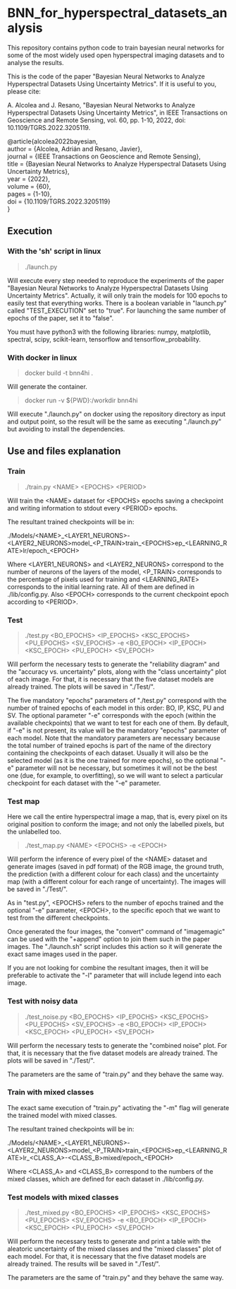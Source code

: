 # BNN\_for\_hyperspectral\_datasets\_analysis

This repository contains python code to train bayesian neural networks for some of the most widely used open hyperspectral imaging datasets and to analyse the results.

This is the code of the paper "Bayesian Neural Networks to Analyze Hyperspectral Datasets Using Uncertainty Metrics". If it is useful to you, please cite:

A. Alcolea and J. Resano, "Bayesian Neural Networks to Analyze Hyperspectral Datasets Using Uncertainty Metrics", in IEEE Transactions on Geoscience and Remote Sensing, vol. 60, pp. 1-10, 2022, doi: 10.1109/TGRS.2022.3205119.

@article{alcolea2022bayesian,  
author = {Alcolea, Adrián and Resano, Javier},  
journal = {IEEE Transactions on Geoscience and Remote Sensing},  
title = {Bayesian Neural Networks to Analyze Hyperspectral Datasets Using Uncertainty Metrics},  
year = {2022},  
volume = {60},  
pages = {1-10},  
doi = {10.1109/TGRS.2022.3205119}  
}

## Execution

### With the 'sh' script in linux

> ./launch.py

Will execute every step needed to reproduce the experiments of the paper "Bayesian Neural Networks to Analyze Hyperspectral Datasets Using Uncertainty Metrics". Actually, it will only train the models for 100 epochs to easily test that everything works. There is a boolean variable in "launch.py" called "TEST\_EXECUTION" set to "true". For launching the same number of epochs of the paper, set it to "false".

You must have python3 with the following libraries: numpy, matplotlib, spectral, scipy, scikit-learn, tensorflow and tensorflow\_probability.

### With docker in linux

> docker build -t bnn4hi .

Will generate the container.

> docker run -v ${PWD}:/workdir bnn4hi

Will execute "./launch.py" on docker using the repository directory as input and output point, so the result will be the same as executing "./launch.py" but avoiding to install the dependencies.

## Use and files explanation

### Train

> ./train.py \<NAME\> \<EPOCHS\> \<PERIOD\>

Will train the \<NAME\> dataset for \<EPOCHS\> epochs saving a checkpoint and writing information to stdout every \<PERIOD\> epochs.

The resultant trained checkpoints will be in:

./Models/\<NAME\>\_\<LAYER1\_NEURONS\>-\<LAYER2\_NEURONS\>model\_\<P\_TRAIN\>train\_\<EPOCHS\>ep\_\<LEARNING\_RATE\>lr/epoch\_\<EPOCH\>

Where \<LAYER1\_NEURONS\> and \<LAYER2\_NEURONS\> correspond to the number of neurons of the layers of the model, \<P\_TRAIN\> corresponds to the percentage of pixels used for training and \<LEARNING\_RATE\> corresponds to the initial learning rate. All of them are defined in ./lib/config.py. Also \<EPOCH\> corresponds to the current checkpoint epoch according to \<PERIOD\>.

### Test

> ./test.py \<BO\_EPOCHS\> \<IP\_EPOCHS\> \<KSC\_EPOCHS\> \<PU\_EPOCHS\> \<SV\_EPOCHS\> -e \<BO\_EPOCH\> \<IP\_EPOCH\> \<KSC\_EPOCH\> \<PU\_EPOCH\> \<SV\_EPOCH\>

Will perform the necessary tests to generate the "reliability diagram" and the "accuracy vs. uncertainty" plots, along with the "class uncertainty" plot of each image. For that, it is necessary that the five dataset models are already trained. The plots will be saved in "./Test/".

The five mandatory "epochs" parameters of "./test.py" correspond with the number of trained epochs of each model in this order: BO, IP, KSC, PU and SV. The optional parameter "-e" corresponds with the epoch (within the available checkpoints) that we want to test for each one of them. By default, if "-e" is not present, its value will be the mandatory "epochs" parameter of each model. Note that the mandatory parameters are necessary because the total number of trained epochs is part of the name of the directory containing the checkpoints of each dataset. Usually it will also be the selected model (as it is the one trained for more epochs), so the optional "-e" parameter will not be necessary, but sometimes it will not be the best one (due, for example, to overfitting), so we will want to select a particular checkpoint for each dataset with the "-e" parameter.

### Test map

Here we call the entire hyperspectral image a map, that is, every pixel on its original position to conform the image; and not only the labelled pixels, but the unlabelled too.

> ./test\_map.py \<NAME\> \<EPOCHS\> -e \<EPOCH\>

Will perform the inference of every pixel of the \<NAME\> dataset and generate images (saved in pdf format) of the RGB image, the ground truth, the prediction (with a different colour for each class) and the uncertainty map (with a different colour for each range of uncertainty). The images will be saved in "./Test/".

As in "test.py", \<EPOCHS\> refers to the number of epochs trained and the optional "-e" parameter, \<EPOCH\>, to the specific epoch that we want to test from the different checkpoints.

Once generated the four images, the "convert" command of "imagemagic" can be used with the "+append" option to join them such in the paper images. The "./launch.sh" script includes this action so it will generate the exact same images used in the paper.

If you are not looking for combine the resultant images, then it will be preferable to activate the "-l" parameter that will include legend into each image.

### Test with noisy data

> ./test\_noise.py \<BO\_EPOCHS\> \<IP\_EPOCHS\> \<KSC\_EPOCHS\> \<PU\_EPOCHS\> \<SV\_EPOCHS\> -e \<BO\_EPOCH\> \<IP\_EPOCH\> \<KSC\_EPOCH\> \<PU\_EPOCH\> \<SV\_EPOCH\>

Will perform the necessary tests to generate the "combined noise" plot. For that, it is necessary that the five dataset models are already trained. The plots will be saved in "./Test/".

The parameters are the same of "train.py" and they behave the same way.

### Train with mixed classes

The exact same execution of "train.py" activating the "-m" flag will generate the trained model with mixed classes.

The resultant trained checkpoints will be in:

./Models/\<NAME\>\_\<LAYER1\_NEURONS\>-\<LAYER2\_NEURONS\>model\_\<P\_TRAIN\>train\_\<EPOCHS\>ep\_\<LEARNING\_RATE\>lr\_\<CLASS\_A\>-\<CLASS\_B\>mixed/epoch\_\<EPOCH\>

Where \<CLASS\_A\> and \<CLASS\_B\> correspond to the numbers of the mixed classes, which are defined for each dataset in ./lib/config.py.

### Test models with mixed classes

> ./test\_mixed.py \<BO\_EPOCHS\> \<IP\_EPOCHS\> \<KSC\_EPOCHS\> \<PU\_EPOCHS\> \<SV\_EPOCHS\> -e \<BO\_EPOCH\> \<IP\_EPOCH\> \<KSC\_EPOCH\> \<PU\_EPOCH\> \<SV\_EPOCH\>

Will perform the necessary tests to generate and print a table with the aleatoric uncertainty of the mixed classes and the "mixed classes" plot of each model. For that, it is necessary that the five dataset models are already trained. The results will be saved in "./Test/".

The parameters are the same of "train.py" and they behave the same way.

